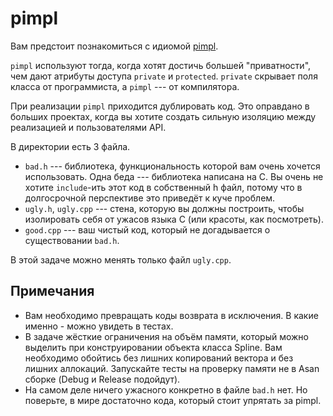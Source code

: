 # pimpl

Вам предстоит познакомиться с
идиомой [pimpl](http://en.cppreference.com/w/cpp/language/pimpl).

`pimpl` используют тогда, когда хотят достичь большей "приватности",
чем дают атрибуты доступа `private` и `protected`. `private` скрывает
поля класса от программиста, а `pimpl` --- от компилятора.

При реализации `pimpl` приходится дублировать код. Это оправдано в
больших проектах, когда вы хотите создать сильную изоляцию между
реализацией и пользователями API.

В директории есть 3 файла.
  * `bad.h` --- библиотека, функциональность которой вам очень хочется
    использовать. Одна беда --- библиотека написана на C. Вы очень не
    хотите `include`-ить этот код в собственный h файл, потому что в
    долгосрочной перспективе это приведёт к куче проблем.
  * `ugly.h`, `ugly.cpp` --- стена, которую вы должны построить, чтобы
    изолировать себя от ужасов языка C (или красоты, как посмотреть).
  * `good.cpp` --- ваш чистый код, который не догадывается о
    существовании `bad.h`.

В этой задаче можно менять только файл `ugly.cpp`.

## Примечания
 * Вам необходимо превращать коды возврата в исключения.
   В какие именно - можно увидеть в тестах.
 * В задаче жёсткие ограничения на объём памяти, который можно выделить
   при конструировании объекта класса Spline. Вам необходимо обойтись без лишних
   копирований вектора и без лишних аллокаций. Запускайте тесты на проверку памяти
   не в Asan сборке (Debug и Release подойдут).
 * На самом деле ничего ужасного конкретно в файле `bad.h` нет. Но
   поверьте, в мире достаточно кода, который стоит упрятать за pimpl.
